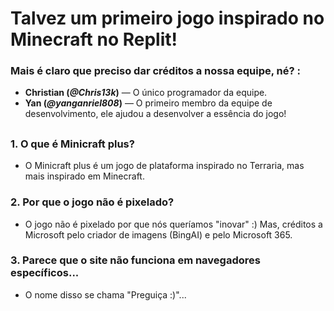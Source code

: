 # Talvez um primeiro jogo inspirado no Minecraft no Replit!

### Mais é claro que preciso dar créditos a nossa equipe, né? :
- **Christian (*@Chris13k*)** — O único programador da equipe.
- **Yan (*@yanganriel808*)** — O primeiro membro da equipe de desenvolvimento, ele ajudou a desenvolver a essência do jogo!
##

### 1. O que é Minicraft plus?
- O Minicraft plus é um jogo de plataforma inspirado no Terraria, mas mais inspirado em Minecraft.

### 2. Por que o jogo não é pixelado?
- O jogo não é pixelado por que nós queríamos "inovar" :) Mas, créditos a Microsoft pelo criador de imagens (BingAI) e pelo Microsoft 365.

### 3. Parece que o site não funciona em navegadores específicos...
- O nome disso se chama "Preguiça :)"...

